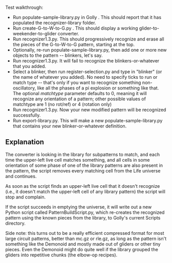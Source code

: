 Test walkthrough:

* Run populate-sample-library.py in Golly . This should report that it has populated the recognizer-library folder.
* Run create-G-to-W-to-G.py . This should display a working glider-to-weekender-to-glider converter.
* Run recognizer1.3.py. This should progressively recognize and erase all the pieces of the G-to-W-to-G pattern, starting at the top.
* Optionally, re-run populate-sample-library.py, then add one or more new objects to the pattern -- blinkers, let's say.
* Run recognizer1.3.py.  It will fail to recognize the blinkers-or-whatever that you added.
* Select a blinker, then run register-selection.py and type in "blinker" (or the name of whatever you added).
  No need to specify ticks to run or match type --
  that's only if you want to recognize something non-oscillatory,
  like all the phases of a pi explosion or something like that.
  The optional *matchtype* parameter defaults to 0,
  meaning it will recognize any orientation of a pattern;
  other possible values of matchtype are 1 (no rot/ref) or 4 (rotation only)
* Run recognizer1.3.py.  Now your new modified pattern will be recognized successfully.
* Run export-library.py.
  This will make a new populate-sample-library.py that contains your new blinker-or-whatever definition.

Explanation
-----------

The converter is looking in the library for subpatterns to match, and each time the upper-left live cell matches something,
  and all cells in some orientation of some phase of one of the library patterns are also present in the pattern,
  the script removes every matching cell from the Life universe and continues.

As soon as the script finds an upper-left live cell that it doesn't recognize
  (i.e., it doesn't match the upper-left cell of any library pattern)
  the script will stop and complain.

If the script succeeds in emptying the universe,
  it will write out a new Python script called PatternBuildScript.py,
  which re-creates the recognized pattern using the known pieces from the library,
  to Golly's current Scripts directory.

Side note: this turns out to be a really efficient compressed format for most large circuit patterns,
better than mc.gz or rle.gz, as long as the pattern isn't something like the Demonoid and mostly made
out of gliders or other tiny pieces. Even the Demonoid might do quite well if the library grouped
the gliders into repetitive chunks (the elbow-op recipes).
